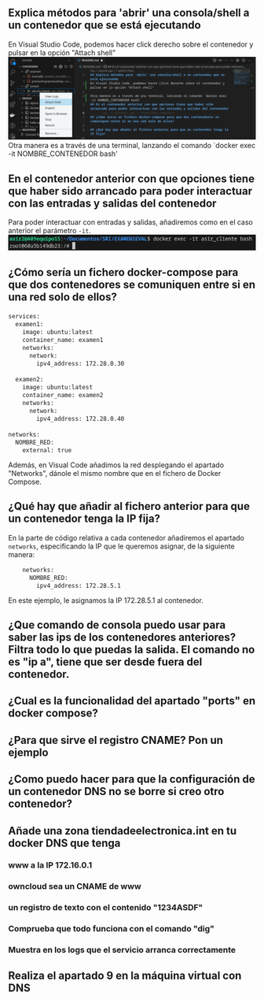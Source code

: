 ## Explica métodos para 'abrir' una consola/shell a un contenedor que se está ejecutando
En Visual Studio Code, podemos hacer click derecho sobre el contenedor y pulsar en la opción "Attach shell"
![VSCode attach shell](img/1a.png)
Otra manera es a través de una terminal, lanzando el comando `docker exec -it NOMBRE_CONTENEDOR bash'

## En el contenedor anterior con que opciones tiene que haber sido arrancado para poder interactuar con las entradas y salidas del contenedor
Para poder interactuar con entradas y salidas, añadiremos como en el caso anterior el parámetro `-it`.
![Interactuando con el contenedor](img/2a.png)
## ¿Cómo sería un fichero docker-compose para que dos contenedores se comuniquen entre si en una red solo de ellos?
```
services:
  examen1:
    image: ubuntu:latest
    container_name: examen1
    networks:
      network:
        ipv4_address: 172.28.0.30

  examen2:
    image: ubuntu:latest
    container_name: examen2
    networks:
      network:
        ipv4_address: 172.28.0.40

networks:
  NOMBRE_RED:
    external: true
```
Además, en Visual Code añadimos la red desplegando el apartado "Networks", dánole el mismo nombre que en el fichero de Docker Compose.
## ¿Qué hay que añadir al fichero anterior para que un contenedor tenga la IP fija?
En la parte de código relativa a cada contenedor añadiremos el apartado `networks`, especificando la IP que le queremos asignar, de la siguiente manera:
```
    networks:
      NOMBRE_RED:
        ipv4_address: 172.28.5.1
```
En este ejemplo, le asignamos la IP 172.28.5.1 al contenedor.
## ¿Que comando de consola puedo usar para saber las ips de los contenedores anteriores? Filtra todo lo que puedas la salida. El comando no es "ip a", tiene que ser desde fuera del contenedor.

## ¿Cual es la funcionalidad del apartado "ports" en docker compose?
 
## ¿Para que sirve el registro CNAME? Pon un ejemplo

## ¿Como puedo hacer para que la configuración de un contenedor DNS no se borre si creo otro contenedor?

## Añade una zona tiendadeelectronica.int en tu docker DNS que tenga
### www a la IP 172.16.0.1
### owncloud sea un CNAME de www
### un registro de texto con el contenido "1234ASDF"
### Comprueba que todo funciona con el comando "dig"
### Muestra en los logs que el servicio arranca correctamente

## Realiza el apartado 9 en la máquina virtual con DNS
